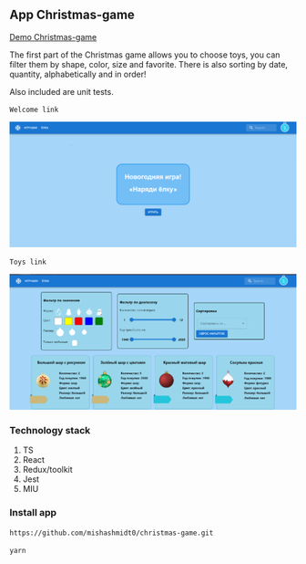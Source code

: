 ## App Christmas-game

[Demo Christmas-game](https://christmas-game-taupe.vercel.app/games)

The first part of the Christmas game allows you to choose toys, you can filter them by shape, color, size and favorite. There is also sorting by date, quantity, alphabetically and in order!

Also included are unit tests.

    Welcome link

![img_1.png](assetsReadme/img_1.png)

    Toys link

![img.png](assetsReadme/img.png)

### Technology stack

1. TS
2. React
3. Redux/toolkit
4. Jest
5. MIU

### Install app

`https://github.com/mishashmidt0/christmas-game.git`

`yarn`